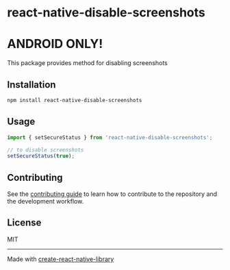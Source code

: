 # react-native-disable-screenshots

# ANDROID ONLY!

This package provides method for disabling screenshots

## Installation

```sh
npm install react-native-disable-screenshots
```

## Usage

```js
import { setSecureStatus } from 'react-native-disable-screenshots';

// to disable screenshots
setSecureStatus(true);
```

## Contributing

See the [contributing guide](CONTRIBUTING.md) to learn how to contribute to the repository and the development workflow.

## License

MIT

---

Made with [create-react-native-library](https://github.com/callstack/react-native-builder-bob)
